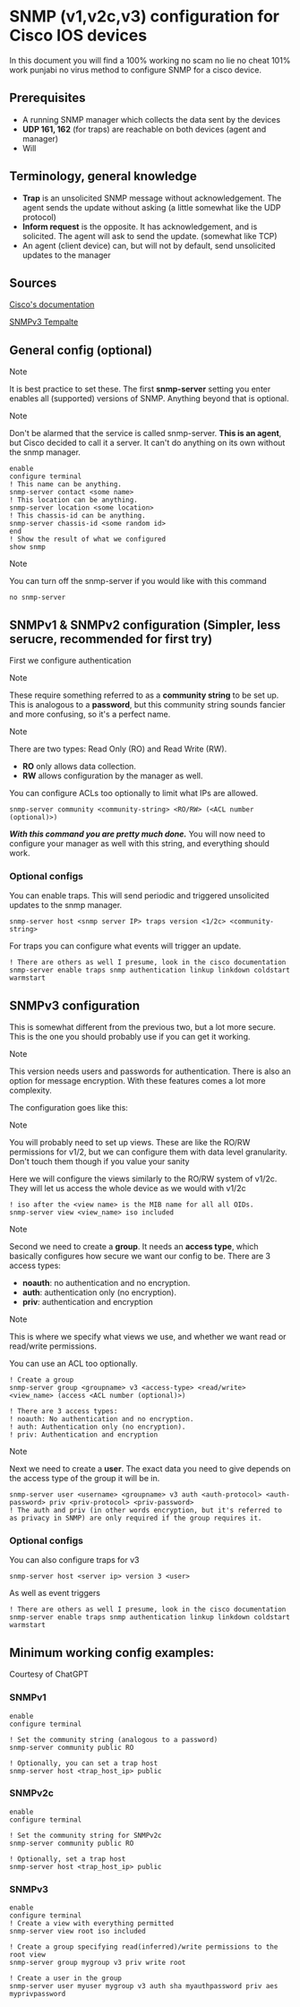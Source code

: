 # SNMP (v1,v2c,v3) configuration for Cisco IOS devices
In this document you will find a 100% working no scam no lie no cheat 101% work punjabi no virus method to configure SNMP for a cisco device.

Prerequisites
---
- A running SNMP manager which collects the data sent by the devices
- **UDP 161, 162** (for traps) are reachable on both devices (agent and manager)
- Will

Terminology, general knowledge
---
- **Trap** is an unsolicited SNMP message without acknowledgement. The agent sends the update without asking (a little somewhat like the UDP protocol)
- **Inform request** is the opposite. It has acknowledgement, and is solicited. The agent will ask to send the update. (somewhat like TCP)
- An agent (client device) can, but will not by default, send unsolicited updates to the manager

Sources
---
[Cisco's documentation](https://www.cisco.com/c/en/us/td/docs/ios-xml/ios/snmp/configuration/xe-16/snmp-xe-16-book/nm-snmp-cfg-snmp-support.html#GUID-C2F92A96-7EB8-4921-8491-46C4D7AD2D49)

[SNMPv3 Tempalte](https://community.cisco.com/t5/networking-knowledge-base/configuration-template-for-snmpv3/ta-p/4666450)

## General config (optional)
> [!NOTE]
> It is best practice to set these. The first **snmp-server** setting you enter enables all (supported) versions of SNMP. Anything beyond that is optional.

> [!NOTE]
> Don't be alarmed that the service is called snmp-server. **This is an agent**, but Cisco decided to call it a server. It can't do anything on its own without the snmp manager.

```
enable
configure terminal
! This name can be anything.
snmp-server contact <some name>
! This location can be anything.
snmp-server location <some location>
! This chassis-id can be anything.
snmp-server chassis-id <some random id>
end
! Show the result of what we configured
show snmp
```

> [!NOTE]
> You can turn off the snmp-server if you would like with this command
```
no snmp-server
```

## SNMPv1 & SNMPv2 configuration (Simpler, less serucre, recommended for first try)
First we configure authentication
> [!NOTE]
> These require something referred to as a **community string** to be set up. This is analogous to a **password**, but this community string sounds fancier and more confusing, so it's a perfect name.

> [!NOTE]
> There are two types: Read Only (RO) and Read Write (RW). 
> - **RO** only allows data collection.
> - **RW** allows configuration by the manager as well.

You can configure ACLs too optionally to limit what IPs are allowed.

```
snmp-server community <community-string> <RO/RW> (<ACL number (optional)>)
```

***With this command you are pretty much done.*** You will now need to configure your manager as well with this string, and everything should work.

### Optional configs
You can enable traps. This will send periodic and triggered unsolicited updates to the snmp manager. 

```
snmp-server host <snmp server IP> traps version <1/2c> <community-string>
```

For traps you can configure what events will trigger an update.

```
! There are others as well I presume, look in the cisco documentation
snmp-server enable traps snmp authentication linkup linkdown coldstart warmstart
```

## SNMPv3 configuration
This is somewhat different from the previous two, but a lot more secure. This is the one you should probably use if you can get it working.

> [!NOTE]
> This version needs users and passwords for authentication. There is also an option for message encryption.
> With these features comes a lot more complexity.

The configuration goes like this:
> [!NOTE]
> You will probably need to set up views. These are like the RO/RW permissions for v1/2, but we can configure them with data level granularity. Don't touch them though if you value your sanity
>
> Here we will configure the views similarly to the RO/RW system of v1/2c. They will let us access the whole device as we would with v1/2c

```
! iso after the <view name> is the MIB name for all all OIDs.
snmp-server view <view_name> iso included
```

> [!NOTE]
> Second we need to create a **group**.
> It needs an **access type**, which basically configures how secure we want our config to be. There are 3 access types:
> - **noauth**: no authentication and no encryption.
> - **auth**: authentication only (no encryption).
> - **priv**: authentication and encryption

> [!NOTE]
> This is where we specify what views we use, and whether we want read or read/write permissions.

You can use an ACL too optionally.
```
! Create a group
snmp-server group <groupname> v3 <access-type> <read/write> <view_name> (access <ACL number (optional)>)

! There are 3 access types:
! noauth: No authentication and no encryption.
! auth: Authentication only (no encryption).
! priv: Authentication and encryption
```

> [!NOTE]
> Next we need to create a **user**. The exact data you need to give depends on the access type of the group it will be in.
```
snmp-server user <username> <groupname> v3 auth <auth-protocol> <auth-password> priv <priv-protocol> <priv-password>
! The auth and priv (in other words encryption, but it's referred to as privacy in SNMP) are only required if the group requires it.
```
### Optional configs
You can also configure traps for v3
```
snmp-server host <server ip> version 3 <user>
```

As well as event triggers
```
! There are others as well I presume, look in the cisco documentation
snmp-server enable traps snmp authentication linkup linkdown coldstart warmstart
```

## Minimum working config examples:
Courtesy of ChatGPT

### SNMPv1
```
enable
configure terminal

! Set the community string (analogous to a password)
snmp-server community public RO

! Optionally, you can set a trap host
snmp-server host <trap_host_ip> public
```

### SNMPv2c
```
enable
configure terminal

! Set the community string for SNMPv2c
snmp-server community public RO

! Optionally, set a trap host
snmp-server host <trap_host_ip> public
```

### SNMPv3
```
enable
configure terminal
! Create a view with everything permitted
snmp-server view root iso included

! Create a group specifying read(inferred)/write permissions to the root view 
snmp-server group mygroup v3 priv write root

! Create a user in the group
snmp-server user myuser mygroup v3 auth sha myauthpassword priv aes myprivpassword
```

